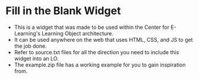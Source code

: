 # Fill in the Blank Widget

- This is a widget that was made to be used within the Center for E-Learning's Learning Object architecture.
- It can be used anywhere on the web that uses HTML, CSS, and JS to get the job done.
- Refer to source.txt files for all the direction you need to include this widget into an LO.
- The example.zip file has a working example for you to gain inspiration from.
